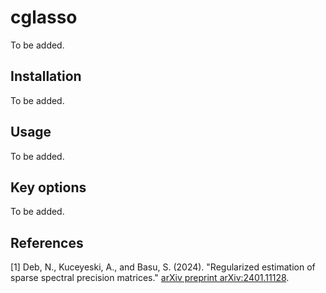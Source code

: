 # cglasso

To be added.

## Installation

 To be added.

## Usage

To be added.

## Key options

To be added.

## References

[1] Deb, N., Kuceyeski, A., and Basu, S. (2024). "Regularized estimation of sparse spectral precision matrices." [arXiv preprint arXiv:2401.11128](https://arxiv.org/abs/2401.11128).
